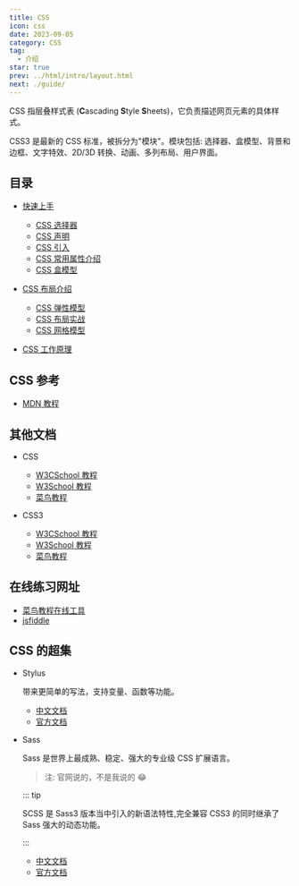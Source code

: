 ```yaml
---
title: CSS
icon: css
date: 2023-09-05
category: CSS
tag:
  - 介绍
star: true
prev: ../html/intro/layout.html
next: ./guide/
---
```


CSS 指层叠样式表 (**C**ascading **S**tyle **S**heets)，它负责描述网页元素的具体样式。

CSS3 是最新的 CSS 标准，被拆分为"模块"。模块包括: 选择器、盒模型、背景和边框、文字特效、2D/3D 转换、动画、多列布局、用户界面。

<!-- more -->

## 目录

- [快速上手](guide/README.md)

  - [CSS 选择器](guide/selector.md)
  - [CSS 声明](guide/declaration.md)
  - [CSS 引入](guide/import.md)
  - [CSS 常用属性介绍](guide/common.md)
  - [CSS 盒模型](guide/box.md)

- [CSS 布局介绍](layout/README.md)

  - [CSS 弹性模型](layout/flex.md)
  - [CSS 布局实战](layout/exercise.md)
  - [CSS 网格模型](layout/grid.md)

- [CSS 工作原理](https://developer.mozilla.org/zh-CN/docs/Learn/CSS/First_steps/CSS%E5%A6%82%E4%BD%95%E8%BF%90%E8%A1%8C)

## CSS 参考

- [MDN 教程](https://developer.mozilla.org/zh-CN/docs/Web/CSS)

## 其他文档 <Badge text="不建议" type="warn" />

- CSS

  - [W3CSchool 教程](https://www.w3cschool.cn/css/)
  - [W3School 教程](http://www.w3school.com.cn/css/index.asp)
  - [菜鸟教程](https://www.runoob.com/css/css-tutorial.html)

- CSS3

  - [W3CSchool 教程](https://www.w3cschool.cn/css3/)
  - [W3School 教程](http://www.w3school.com.cn/css3/index.asp)
  - [菜鸟教程](https://www.runoob.com/css3/css3-tutorial.html)

## 在线练习网址

- [菜鸟教程在线工具](https://c.runoob.com/front-end/61)
- [jsfiddle](https://jsfiddle.net/)

## CSS 的超集

- Stylus

  带来更简单的写法，支持变量、函数等功能。

  - [中文文档](https://www.zhangxinxu.com/jq/stylus/)
  - [官方文档](http://stylus-lang.com/)

- Sass

  Sass 是世界上最成熟、稳定、强大的专业级 CSS 扩展语言。

  > 注: 官网说的，不是我说的 :joy:

  ::: tip

  SCSS 是 Sass3 版本当中引入的新语法特性,完全兼容 CSS3 的同时继承了 Sass 强大的动态功能。

  :::

  - [中文文档](https://sass.bootcss.com/)
  - [官方文档](https://sass-lang.com/)
